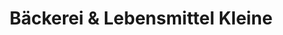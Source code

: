 ---
title: "Bäckerei & Lebensmittel Kleine"
url: /hille/baeckerei-und-lebensmittel-kleine/
shop: Bäckerei
---